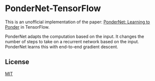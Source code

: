 # PonderNet-TensorFlow

This is an unofficial implementation of the paper: [PonderNet: Learning to Ponder](https://arxiv.org/abs/2107.05407) in TensorFlow.

PonderNet adapts the computation based on the input. It changes the number of steps to take on a recurrent network based on the input. PonderNet learns this with end-to-end gradient descent.



## License

[MIT](https://github.com/EMalagoli92/PonderNet-TensorFlow/blob/main/LICENSE)
